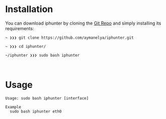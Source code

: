 # Installation

You can download iphunter by cloning the [Git Repo](https://github.com/aymanelya/iphunter) and simply installing its requirements:

```
~ ❯❯❯ git clone https://github.com/aymanelya/iphunter.git

~ ❯❯❯ cd iphunter/

~/iphunter ❯❯❯ sudo bash iphunter
```
<br/>

# Usage

```
Usage: sudo bash iphunter [interface]

Example
  sudo bash iphunter eth0
```
